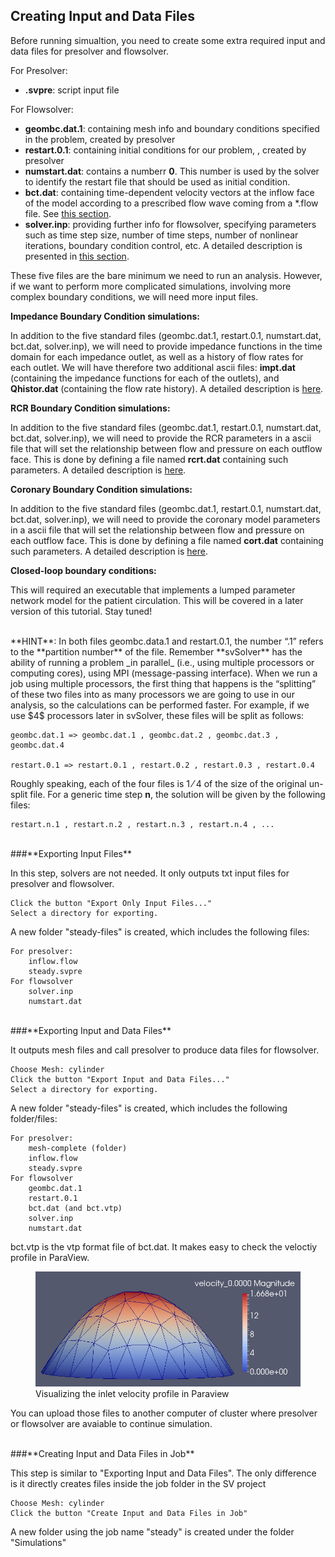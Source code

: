## Creating Input and Data Files

Before running simualtion, you need to create some extra required input and data files for presolver and flowsolver.

For Presolver:

- **.svpre**: script input file

For Flowsolver:

- **geombc.dat.1**: containing mesh info and boundary conditions specified in the problem, created by presolver
- **restart.0.1**: containing initial conditions for our problem, , created by presolver
- **numstart.dat**: contains a numberr **0**. This number is used by the solver to identify the restart file that should be used as initial condition.
- **bct.dat**: containing time-dependent velocity vectors at the inflow face of the model according to a prescribed flow wave coming from a \*.flow file. See [this section](#bctfile).
- **solver.inp**: providing further info for flowsolver, specifying parameters such as time step size, number of time steps, number of nonlinear iterations, boundary condition control, etc. A detailed description is  presented in [this section](#solverinp).

These five files are the bare minimum we need to run an analysis. However, if we want to perform more complicated simulations, involving more complex boundary conditions, we will need more input files.

**Impedance Boundary Condition simulations:**

In addition to the five standard files (geombc.dat.1, restart.0.1, numstart.dat, bct.dat, solver.inp), we will need to provide impedance functions in the time domain for each impedance outlet, as well as a history of flow rates for each outlet. We will have therefore two additional ascii files: **impt.dat** (containing the impedance functions for each of the outlets), and **Qhistor.dat** (containing the flow rate history). A detailed description is [here](#impbcfile).

**RCR Boundary Condition simulations:**

In addition to the five standard files (geombc.dat.1, restart.0.1, numstart.dat, bct.dat, solver.inp), we will need to provide the RCR parameters in a ascii file that will set the relationship between flow and pressure on each outflow face. This is done by defining a file named **rcrt.dat** containing such parameters. A detailed description is [here](#rcrtfile).

**Coronary Boundary Condition simulations:**

In addition to the five standard files (geombc.dat.1, restart.0.1, numstart.dat, bct.dat, solver.inp), we will need to provide the coronary model parameters in a ascii file that will set the relationship between flow and pressure on each outflow face. This is done by defining a file named **cort.dat** containing such parameters. A detailed description is [here](#cortfile).

**Closed-loop boundary conditions:**

This will required an executable that implements a lumped parameter network model for the patient circulation. This will be covered in a later version of this tutorial. Stay tuned!

<br>
**HINT**: In both files geombc.data.1 and restart.0.1, the number “.1” refers to the **partition number** of the file. Remember **svSolver** has the ability of running a problem _in parallel_ (i.e., using multiple processors or computing cores), using MPI (message-passing interface). When we run a job using multiple processors, the first thing that happens is the “splitting” of these two files into as many processors we are going to use in our analysis, so the calculations can be performed faster. For example, if we use $4$ processors later in svSolver, these files will be split as follows:

~~~
geombc.dat.1 => geombc.dat.1 , geombc.dat.2 , geombc.dat.3 , geombc.dat.4

restart.0.1 => restart.0.1 , restart.0.2 , restart.0.3 , restart.0.4
~~~

Roughly speaking, each of the four files is $1⁄4$ of the size of the original un-split file. For a generic time step **n**, the solution will be given by the following files:

~~~
restart.n.1 , restart.n.2 , restart.n.3 , restart.n.4 , ...
~~~

<br>
###**Exporting Input Files**

In this step, solvers are not needed. It only outputs txt input files for presolver and flowsolver.

	Click the button "Export Only Input Files..."
	Select a directory for exporting.

A new folder "steady-files" is created, which includes the following files:

	For presolver:	
		inflow.flow
		steady.svpre
	For flowsolver
		solver.inp
		numstart.dat

<br>
###**Exporting Input and Data Files**

It outputs mesh files and call presolver to produce data files for flowsolver.

	Choose Mesh: cylinder	
	Click the button "Export Input and Data Files..."
	Select a directory for exporting.

A new folder "steady-files" is created, which includes the following folder/files:

	For presolver:	
		mesh-complete (folder)
		inflow.flow
		steady.svpre
	For flowsolver
		geombc.dat.1
		restart.0.1
		bct.dat (and bct.vtp)
		solver.inp
		numstart.dat

bct.vtp is the vtp format file of bct.dat. It makes easy to check the veloctiy profile in ParaView.

<figure>
  <img class="svImg scImgMd" src="documentation/flowsolver/imgs/bctvtp.png">
  <figcaption class="svCaption" >Visualizing the inlet velocity profile in Paraview</figcaption>
</figure>

You can upload those files to another computer of cluster where presolver or flowsolver are avaiable to continue simulation.

<br>
###**Creating Input and Data Files in Job**

This step is similar to "Exporting Input and Data Files". The only difference is it directly creates files inside the job folder in the SV project

	Choose Mesh: cylinder	
	Click the button "Create Input and Data Files in Job"

A new folder using the job name "steady" is created under the folder "Simulations"

